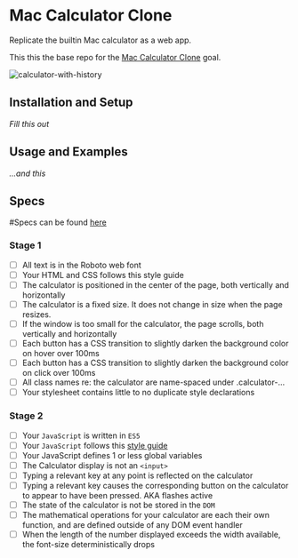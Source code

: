 # Mac Calculator Clone

Replicate the builtin Mac calculator as a web app.

This this the base repo for the [Mac Calculator Clone](https://github.com/GuildCrafts/web-development-js/issues/150) goal.

![calculator-with-history](https://cloud.githubusercontent.com/assets/8385/22572149/9be3c83e-e957-11e6-9431-9b9742b6b4af.png)

## Installation and Setup

_Fill this out_

## Usage and Examples

_...and this_

## Specs

#Specs can be found [here](http://jsdev.learnersguild.org/goals/150-Mac_Calculator_Clone.html)

### Stage 1
- [ ] All text is in the Roboto web font
- [ ] Your HTML and CSS follows this style guide
- [ ] The calculator is positioned in the center of the page, both vertically and horizontally
- [ ] The calculator is a fixed size. It does not change in size when the page resizes.
- [ ] If the window is too small for the calculator, the page scrolls, both vertically and horizontally
- [ ] Each button has a CSS transition to slightly darken the background color on hover over 100ms
- [ ] Each button has a CSS transition to slightly darken the background color on click over 100ms
- [ ] All class names re: the calculator are name-spaced under .calculator-…
- [ ] Your stylesheet contains little to no duplicate style declarations

### Stage 2
- [ ] Your `JavaScript` is written in `ES5`
- [ ] Your `JavaScript` follows this [style guide](https://google.github.io/styleguide/jsguide.html)
- [ ] Your JavaScript defines 1 or less global variables
- [ ] The Calculator display is not an `<input>`
- [ ] Typing a relevant key at any point is reflected on the calculator
- [ ] Typing a relevant key causes the corresponding button on the calculator to appear to have been pressed. AKA flashes active
- [ ] The state of the calculator is not be stored in the `DOM`
- [ ] The mathematical operations for your calculator are each their own function, and are defined outside of any DOM event handler
- [ ] When the length of the number displayed exceeds the width available, the font-size deterministically drops
